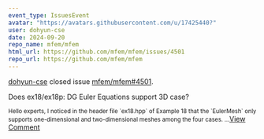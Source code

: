 ```yaml
---
event_type: IssuesEvent
avatar: "https://avatars.githubusercontent.com/u/17425440?"
user: dohyun-cse
date: 2024-09-20
repo_name: mfem/mfem
html_url: https://github.com/mfem/mfem/issues/4501
repo_url: https://github.com/mfem/mfem
---
```


<a href='https://github.com/dohyun-cse' target='_blank'>dohyun-cse</a> closed issue <a href='https://github.com/mfem/mfem/issues/4501' target='_blank'>mfem/mfem#4501</a>.

<p>Does ex18/ex18p: DG Euler Equations support 3D case?</p><small>Hello experts, I noticed in the header file `ex18.hpp` of Example 18 that the `EulerMesh` only supports one-dimensional and two-dimensional meshes among the four cases....</small><a href='https://github.com/mfem/mfem/issues/4501' target='_blank'>View Comment</a>